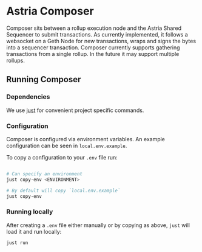 # Astria Composer

Composer sits between a rollup execution node and the Astria Shared Sequencer to submit
transactions. As currently implemented, it follows a websocket on a Geth Node for new transactions,
wraps and signs the bytes into a sequencer transaction. Composer currently supports gathering
transactions from a single rollup. In the future it may support multiple rollups.

## Running Composer

### Dependencies

We use [just](https://just.systems/man/en/chapter_4.html) for convenient project specific commands.

### Configuration

Composer is configured via environment variables. An example configuration can be seen in
`local.env.example`.

To copy a configuration to your `.env` file run:

```bash

# Can specify an environment
just copy-env <ENVIRONMENT>

# By default will copy `local.env.example`
just copy-env
```

### Running locally

After creating a `.env` file either manually or by copying as above, `just` will load it and run
locally:

```bash
just run
```
